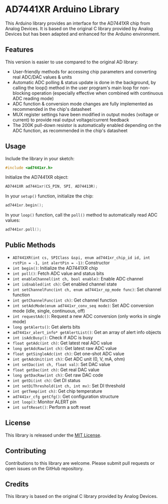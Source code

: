 # AD7441XR Arduino Library

This Arduino library provides an interface for the AD7441XR chip from Analog Devices. It is based on the original C library provided by Analog Devices but has been adapted and enhanced for the Arduino environment.

## Features

This version is easier to use compared to the original AD library:
- User-friendly methods for accessing chip parameters and converting real ADC/DAC values & units
- Automatic ADC polling & status update is done in the background, by calling the loop() method in the user program's main loop for non-blocking operation (especially effective when combined with continuous ADC reading mode)
- ADC function & conversion mode changes are fully implemented as recommended in the chip's datasheet
- MUX register settings have been modified in output modes (voltage or current) to provide real output voltage/current feedback
- The 200K pull-down resistor is automatically enabled depending on the ADC function, as recommended in the chip's datasheet

## Usage

Include the library in your sketch:

```cpp
#include <ad7441xr.h>
```

Initialize the AD7441XR object:

```cpp
AD7441XR ad7441xr(CS_PIN, SPI, AD74413R);
```

In your `setup()` function, initialize the chip:

```cpp
ad7441xr.begin();
```

In your `loop()` function, call the `poll()` method to automatically read ADC values:

```cpp
ad7441xr.poll();
```

## Public Methods

- `AD7441XR(int cs, SPIClass &spi, enum ad7441xr_chip_id id, int rstPin = -1, int alertPin = -1)`: Constructor
- `int begin()`: Initialize the AD7441XR chip
- `int poll()`: Fetch ADC value and status bits
- `int enableChannel(int ch, bool enable)`: Enable ADC channel
- `int isEnabled(int ch)`: Get enabled channel state
- `int setChannelFunc(int ch, enum ad7441xr_op_mode func)`: Set channel function
- `int getChannelFunc(int ch)`: Get channel function
- `int setAdcMode(enum ad7441xr_conv_seq mode)`: Set ADC conversion mode (idle, single, continuous, off)
- `int requestAdc()`: Request a new ADC conversion (only works in single mode)
- `long getAlerts()`: Get alerts bits
- `ad7441xr_alert_info* getAlertList()`: Get an array of alert info objects
- `int isAdcBusy()`: Check if ADC is busy
- `float getAdc(int ch)`: Get latest real ADC value
- `long getAdcRaw(int ch)`: Get latest raw ADC value
- `float getSingleAdc(int ch)`: Get one-shot ADC value
- `int getAdcUnit(int ch)`: Get ADC unit (0, V, mA, ohm)
- `int setDac(int ch, float val)`: Set DAC value
- `float getDac(int ch)`: Get real DAC value
- `long getDacRaw(int ch)`: Get raw DAC code
- `int getDi(int ch)`: Get DI status
- `int setDiThreshold(int ch, int mv)`: Set DI threshold
- `int getTemp(int ch)`: Get chip temperature
- `ad7441xr_cfg getCfg()`: Get configuration structure
- `int loop()`: Monitor ALERT pin
- `int softReset()`: Perform a soft reset

## License

This library is released under the [MIT License](LICENSE).

## Contributing

Contributions to this library are welcome. Please submit pull requests or open issues on the GitHub repository.

## Credits

This library is based on the original C library provided by Analog Devices.